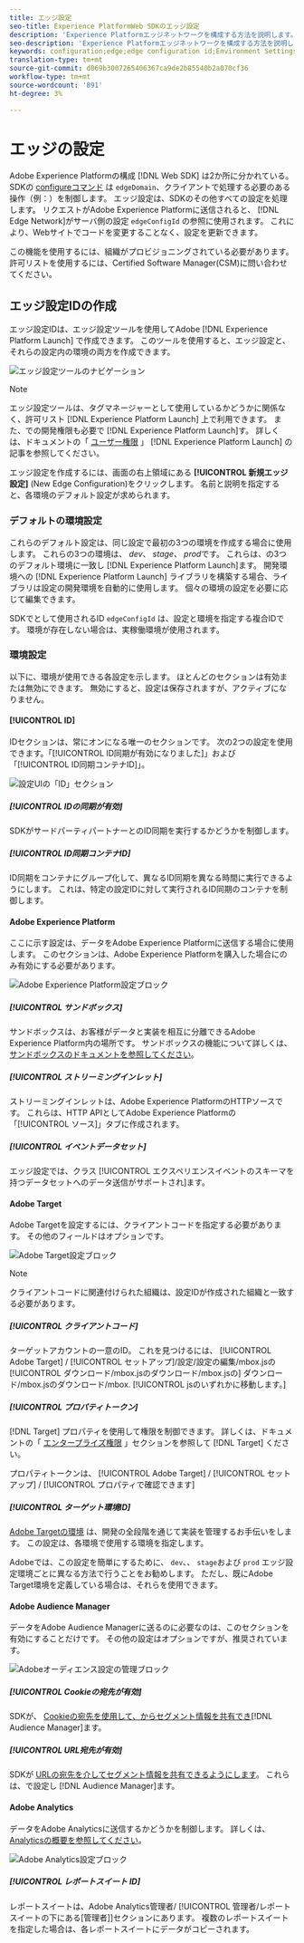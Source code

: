 ```yaml
---
title: エッジ設定
seo-title: Experience PlatformWeb SDKのエッジ設定
description: 'Experience Platformエッジネットワークを構成する方法を説明します。 '
seo-description: 'Experience Platformエッジネットワークを構成する方法を説明します。 '
keywords: configuration;edge;edge configuration id;Environment Settings;edgeConfigId;identity;id sync enabled;ID Sync Container ID;Sandbox;Streaming Inlet;Event Dataset;target;client code;Property Token;Target Environment ID;Cookie Destinations;url Destinations;Analytics Settings Blockreport suite id;
translation-type: tm+mt
source-git-commit: d069b3007265406367ca9de2b85540b2a070cf36
workflow-type: tm+mt
source-wordcount: '891'
ht-degree: 3%

---
```



# エッジの設定

Adobe Experience Platformの構成 [!DNL Web SDK] は2か所に分かれている。 SDKの [configureコマンド](configuring-the-sdk.md) は `edgeDomain`、クライアントで処理する必要のある操作（例：）を制御します。 エッジ設定は、SDKのその他すべての設定を処理します。 リクエストがAdobe Experience Platformに送信されると、 [!DNL Edge Network]がサーバ側の設定 `edgeConfigId` の参照に使用されます。 これにより、Webサイトでコードを変更することなく、設定を更新できます。

この機能を使用するには、組織がプロビジョニングされている必要があります。 許可リストを使用するには、Certified Software Manager(CSM)に問い合わせてください。

## エッジ設定IDの作成

エッジ設定IDは、エッジ設定ツールを使用してAdobe [!DNL Experience Platform Launch] で作成できます。 このツールを使用すると、エッジ設定と、それらの設定内の環境の両方を作成できます。

![エッジ設定ツールのナビゲーション](../../assets/edge_configuration_nav.png)

>[!NOTE]
>
>エッジ設定ツールは、タグマネージャーとして使用しているかどうかに関係なく、許可リスト [!DNL Experience Platform Launch] 上で利用できます。 また、での開発権限も必要で [!DNL Experience Platform Launch]す。 詳しくは、ドキュメントの「 [ユーザー権限](https://docs.adobe.com/content/help/ja-JP/launch/using/reference/admin/user-permissions.html) 」 [!DNL Experience Platform Launch] の記事を参照してください。

エッジ設定を作成するには、画面の右上領域にある **[!UICONTROL 新規エッジ設定]** (New Edge Configuration)をクリックします。 名前と説明を指定すると、各環境のデフォルト設定が求められます。

### デフォルトの環境設定

これらのデフォルト設定は、同じ設定で最初の3つの環境を作成する場合に使用します。 これらの3つの環境は、 *dev*、 *stage*、 *prod*&#x200B;です。 これらは、の3つのデフォルト環境に一致し [!DNL Experience Platform Launch]ます。 開発環境への [!DNL Experience Platform Launch] ライブラリを構築する場合、ライブラリは設定の開発環境を自動的に使用します。 個々の環境の設定を必要に応じて編集できます。

SDKでとして使用されるID `edgeConfigId` は、設定と環境を指定する複合IDです。 環境が存在しない場合は、実稼働環境が使用されます。

### 環境設定

以下に、環境が使用できる各設定を示します。 ほとんどのセクションは有効または無効にできます。 無効にすると、設定は保存されますが、アクティブになりません。

#### [!UICONTROL ID]

IDセクションは、常にオンになる唯一のセクションです。 次の2つの設定を使用できます。「[!UICONTROL ID同期が有効になりました]」および「[!UICONTROL ID同期コンテナID]」。

![設定UIの「ID」セクション](../../assets/edge_configuration_identity.png)

##### [!UICONTROL IDの同期が有効]

SDKがサードパーティパートナーとのID同期を実行するかどうかを制御します。

##### [!UICONTROL ID同期コンテナID]

ID同期をコンテナにグループ化して、異なるID同期を異なる時間に実行できるようにします。 これは、特定の設定IDに対して実行されるID同期のコンテナを制御します。

#### Adobe Experience Platform

ここに示す設定は、データをAdobe Experience Platformに送信する場合に使用します。 このセクションは、Adobe Experience Platformを購入した場合にのみ有効にする必要があります。

![Adobe Experience Platform設定ブロック](../../assets/edge_configuration_aep.png)

##### [!UICONTROL サンドボックス]

サンドボックスは、お客様がデータと実装を相互に分離できるAdobe Experience Platform内の場所です。 サンドボックスの機能について詳しくは、 [サンドボックスのドキュメントを参照してください](../../sandboxes/home.md)。

##### [!UICONTROL ストリーミングインレット]

ストリーミングインレットは、Adobe Experience PlatformのHTTPソースです。 これらは、HTTP APIとしてAdobe Experience Platformの「[!UICONTROL ソース]」タブに作成されます。

##### [!UICONTROL イベントデータセット]

エッジ設定では、クラス [!UICONTROL エクスペリエンスイベントのスキーマを持つデータセットへのデータ送信がサポートされ]ます。

#### Adobe Target

Adobe Targetを設定するには、クライアントコードを指定する必要があります。 その他のフィールドはオプションです。

![Adobe Target設定ブロック](../../assets/edge_configuration_target.png)

>[!NOTE]
>
>クライアントコードに関連付けられた組織は、設定IDが作成された組織と一致する必要があります。

##### [!UICONTROL クライアントコード]

ターゲットアカウントの一意のID。 これを見つけるには、 [!UICONTROL Adobe Target] / [!UICONTROL セットアップ]/設定/設定の編集/mbox.jsの [!UICONTROL ダウンロード/mbox.jsのダウンロード/mbox.jsの] ダウンロード/mbox.jsのダウンロード/mbox. [!UICONTROL jsのいずれかに移動します。]

##### [!UICONTROL プロパティトークン]

[!DNL Target] プロパティを使用して権限を制御できます。 詳しくは、ドキュメントの「 [エンタープライズ権限](https://docs.adobe.com/content/help/en/target/using/administer/manage-users/enterprise/properties-overview.html) 」セクションを参照して [!DNL Target] ください。

プロパティトークンは、 [!UICONTROL Adobe Target] / [!UICONTROL セットアップ] / [!UICONTROL プロパティで確認できます]

##### [!UICONTROL ターゲット環境ID]

[Adobe Targetの環境](https://docs.adobe.com/content/help/en/target/using/administer/hosts.html) は、開発の全段階を通じて実装を管理するお手伝いをします。 この設定は、各環境で使用する環境を指定します。

Adobeでは、この設定を簡単にするために、 `dev`、、 `stage`および `prod` エッジ設定環境ごとに異なる方法で行うことをお勧めします。 ただし、既にAdobe Target環境を定義している場合は、それらを使用できます。

#### Adobe Audience Manager

データをAdobe Audience Managerに送るのに必要なのは、このセクションを有効にすることだけです。 その他の設定はオプションですが、推奨されています。

![Adobeオーディエンス設定の管理ブロック](../../assets/edge_configuration_aam.png)

##### [!UICONTROL Cookieの宛先が有効]

SDKが、 [Cookieの宛先を使用して、からセグメント情報を共有でき](https://docs.adobe.com/content/help/en/audience-manager/user-guide/features/destinations/custom-destinations/create-cookie-destination.html)[!DNL Audience Manager]ます。

##### [!UICONTROL URL宛先が有効]

SDKが [URLの宛先を介してセグメント情報を共有できるようにします](https://docs.adobe.com/content/help/en/audience-manager/user-guide/features/destinations/custom-destinations/create-url-destination.html)。 これらは、で設定し [!DNL Audience Manager]ます。

#### Adobe Analytics

データをAdobe Analyticsに送信するかどうかを制御します。 詳しくは、 [Analyticsの概要を参照してください](../data-collection/adobe-analytics/analytics-overview.md)。

![Adobe Analytics設定ブロック](../../assets/edge_configuration_aa.png)

##### [!UICONTROL レポートスイート ID]

レポートスイートは、Adobe Analytics管理者/ [!UICONTROL 管理者/レポートスイートの下にある[管理者]]セクションにあります。 複数のレポートスイートを指定した場合は、各レポートスイートにデータがコピーされます。
